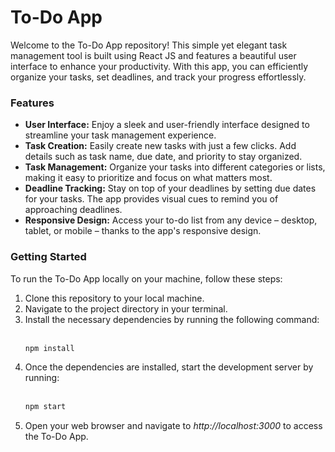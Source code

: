 <h1>To-Do App</h1>
Welcome to the To-Do App repository! This simple yet elegant task management tool is built using React JS and features a beautiful user interface to enhance your productivity. 
With this app, you can efficiently organize your tasks, set deadlines, and track your progress effortlessly.
    
<h3>Features</h3>
<ul>
<li><b>User Interface:</b> Enjoy a sleek and user-friendly interface designed to streamline your task management experience.</li>
<li><b>Task Creation:</b> Easily create new tasks with just a few clicks. Add details such as task name, due date, and priority to stay organized.</li>
<li><b>Task Management:</b> Organize your tasks into different categories or lists, making it easy to prioritize and focus on what matters most.</li>
<li><b>Deadline Tracking:</b> Stay on top of your deadlines by setting due dates for your tasks. The app provides visual cues to remind you of approaching deadlines.</li>
<li><b>Responsive Design:</b> Access your to-do list from any device – desktop, tablet, or mobile – thanks to the app's responsive design.</li>
</ul>
<h3>Getting Started</h3>
To run the To-Do App locally on your machine, follow these steps:
<ol>
<li>Clone this repository to your local machine.</li>
<li>Navigate to the project directory in your terminal.</li>
<li>Install the necessary dependencies by running the following command:</li><br>

```bash
npm install
```

<li>Once the dependencies are installed, start the development server by running:</li><br>

```bash
npm start
```
<li>Open your web browser and navigate to <i>http://localhost:3000</i> to access the To-Do App.</li>
</ol>
